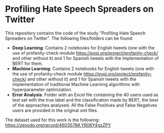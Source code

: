 # Profiling Hate Speech Spreaders on Twitter

This repository contains the code of the study "Profiling Hate Speech Spreaders on Twitter". The following files/folders can be found:

- **Deep Learning**: Contains 2 notebooks for English tweets (one with the use of profanity-check module https://pypi.org/project/profanity-check/ and other without it) and 1 for Spanish tweets with the implementation of BERT for them.
- **Machine Learning**: Contains 2 notebooks for English tweets (one with the use of profanity-check module https://pypi.org/project/profanity-check/ and other without it) and 1 for Spanish tweets with the implementation of traditional Machine Learning algorithms with hyperparameter optimization.
- **Error Analysis**: Folder with an Excel file containing the 40 users used as test set with the true label and the classification made by BERT, the best of the approaches analysed. All the False Positives and False Negatives users are provided in the original xml files.

The dataset used for this work is the following: https://zenodo.org/record/4603578#.YR06Y4gzZPY
